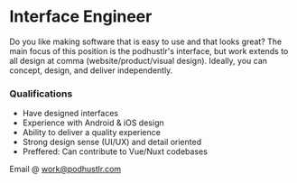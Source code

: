 # Interface Engineer

Do you like making software that is easy to use and that looks great? The main focus of this position is the podhustlr's interface, but work extends to all design at comma (website/product/visual design). Ideally, you can concept, design, and deliver independently.

### Qualifications

- Have designed interfaces
- Experience with Android & iOS design
- Ability to deliver a quality experience
- Strong design sense (UI/UX) and detail oriented
- Preffered: Can contribute to Vue/Nuxt codebases

Email @ work@podhustlr.com
